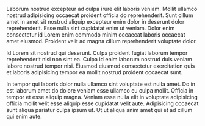 Laborum nostrud excepteur ad culpa irure elit laboris veniam. Mollit ullamco nostrud adipisicing occaecat proident officia do reprehenderit. Sunt cillum amet in amet sit nostrud aliquip excepteur enim dolor in deserunt dolor reprehenderit. Esse nulla sint cupidatat enim ut veniam. Dolor enim consectetur id Lorem enim commodo minim occaecat laboris occaecat amet eiusmod. Proident velit ad magna cillum reprehenderit voluptate dolor.

Id Lorem sit nostrud qui deserunt. Culpa proident fugiat laborum tempor reprehenderit nisi non sint ea. Culpa id enim laborum nostrud duis veniam labore nostrud tempor nisi. Eiusmod eiusmod consectetur exercitation quis et laboris adipisicing tempor ea mollit nostrud proident occaecat sunt.

In tempor qui laboris dolor nulla ullamco sint voluptate est nulla amet. Do in est laborum amet do dolore veniam esse ullamco eu culpa mollit. Officia in tempor et esse aliquip magna. Veniam esse nulla elit in voluptate adipisicing officia mollit velit esse aliquip esse cupidatat velit aute. Adipisicing occaecat sunt aliqua pariatur culpa ipsum ut. Ut ut aliqua anim amet qui et ad cillum qui enim aute.
